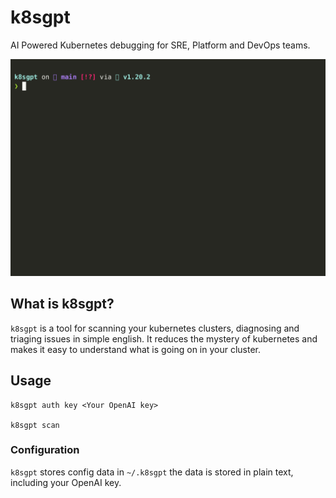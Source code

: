 # k8sgpt

AI Powered Kubernetes debugging for SRE, Platform and DevOps teams.


<img src="images/demo.gif" width=800px; />

## What is k8sgpt?

`k8sgpt` is a tool for scanning your kubernetes clusters, diagnosing and triaging issues in simple english.
It reduces the mystery of kubernetes and makes it easy to understand what is going on in your cluster.


## Usage

```
k8sgpt auth key <Your OpenAI key>

k8sgpt scan 
```


### Configuration 

`k8sgpt` stores config data in `~/.k8sgpt` the data is stored in plain text, including your OpenAI key.
